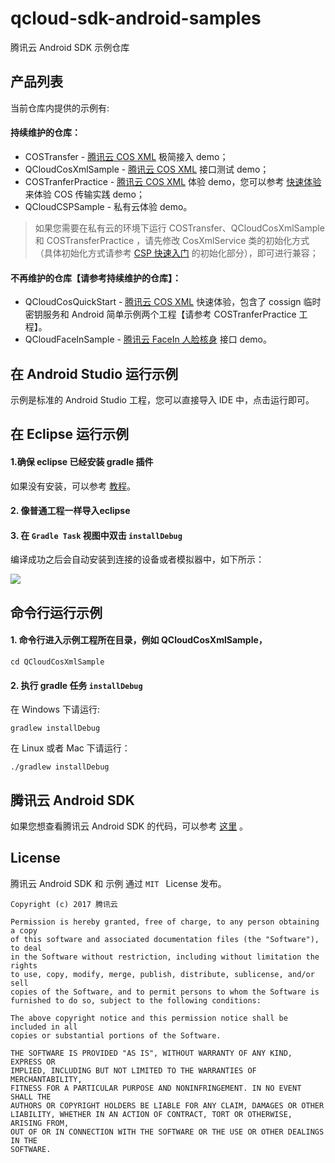 # qcloud-sdk-android-samples

腾讯云 Android SDK 示例仓库

## 产品列表

当前仓库内提供的示例有:

#### 持续维护的仓库：

* COSTransfer - [腾讯云 COS XML](https://cloud.tencent.com/document/product/436) 极简接入 demo；
* QCloudCosXmlSample - [腾讯云 COS XML](https://cloud.tencent.com/document/product/436) 接口测试 demo；
* COSTranferPractice - [腾讯云 COS XML](https://cloud.tencent.com/document/product/436) 体验 demo，您可以参考 [快速体验](https://cloud.tencent.com/document/product/436/18194) 来体验 COS 传输实践 demo；
* QCloudCSPSample - 私有云体验 demo。

> 如果您需要在私有云的环境下运行 COSTransfer、QCloudCosXmlSample 和 COSTransferPractice ，请先修改 CosXmlService 类的初始化方式（具体初始化方式请参考 [CSP 快速入门](https://github.com/tencentyun/qcloud-sdk-android-samples/blob/master/QCloudCSPSample/CSP%E6%96%87%E6%A1%A3/%E5%BF%AB%E9%80%9F%E5%85%A5%E9%97%A8.md#%E5%88%9D%E5%A7%8B%E5%8C%96) 的初始化部分），即可进行兼容；

#### 不再维护的仓库【请参考持续维护的仓库】：

* QCloudCosQuickStart - [腾讯云 COS XML](https://cloud.tencent.com/document/product/436) 快速体验，包含了 cossign 临时密钥服务和 Android 简单示例两个工程【请参考 COSTranferPractice 工程】。
* QCloudFaceInSample - [腾讯云 FaceIn 人脸核身](https://cloud.tencent.com/product/facein) 接口 demo。


## 在 Android Studio 运行示例

示例是标准的 Android Studio 工程，您可以直接导入 IDE 中，点击运行即可。


## 在 Eclipse 运行示例

#### 1.确保 eclipse 已经安装 gradle 插件

如果没有安装，可以参考 [教程](http://www.vogella.com/tutorials/EclipseGradle/article.html)。

#### 2. 像普通工程一样导入eclipse

#### 3. 在 `Gradle Task` 视图中双击 `installDebug`

编译成功之后会自动安装到连接的设备或者模拟器中，如下所示：

![](http://ww1.sinaimg.cn/large/62f68aebgy1fp5mjdau62j20t80bpt98.jpg)

## 命令行运行示例

#### 1. 命令行进入示例工程所在目录，例如 QCloudCosXmlSample，

```
cd QCloudCosXmlSample
```

#### 2. 执行 gradle 任务 `installDebug`

在 Windows 下请运行:

```
gradlew installDebug
```

在 Linux 或者 Mac 下请运行：

```
./gradlew installDebug
```


## 腾讯云 Android SDK

如果您想查看腾讯云 Android SDK 的代码，可以参考 [这里](https://github.com/tencentyun/qcloud-sdk-android) 。

## License

腾讯云 Android SDK 和 示例 通过 `MIT ` License 发布。

```
Copyright (c) 2017 腾讯云

Permission is hereby granted, free of charge, to any person obtaining a copy
of this software and associated documentation files (the "Software"), to deal
in the Software without restriction, including without limitation the rights
to use, copy, modify, merge, publish, distribute, sublicense, and/or sell
copies of the Software, and to permit persons to whom the Software is
furnished to do so, subject to the following conditions:

The above copyright notice and this permission notice shall be included in all
copies or substantial portions of the Software.

THE SOFTWARE IS PROVIDED "AS IS", WITHOUT WARRANTY OF ANY KIND, EXPRESS OR
IMPLIED, INCLUDING BUT NOT LIMITED TO THE WARRANTIES OF MERCHANTABILITY,
FITNESS FOR A PARTICULAR PURPOSE AND NONINFRINGEMENT. IN NO EVENT SHALL THE
AUTHORS OR COPYRIGHT HOLDERS BE LIABLE FOR ANY CLAIM, DAMAGES OR OTHER
LIABILITY, WHETHER IN AN ACTION OF CONTRACT, TORT OR OTHERWISE, ARISING FROM,
OUT OF OR IN CONNECTION WITH THE SOFTWARE OR THE USE OR OTHER DEALINGS IN THE
SOFTWARE.
```
